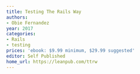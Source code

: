 ```yaml
---
title: Testing The Rails Way
authors:
- Obie Fernandez
year: 2017
categories:
- Rails
- testing
prices: 'ebook: $9.99 minimum, $29.99 suggested'
editor: Self Published
home_url: https://leanpub.com/ttrw
---
```

